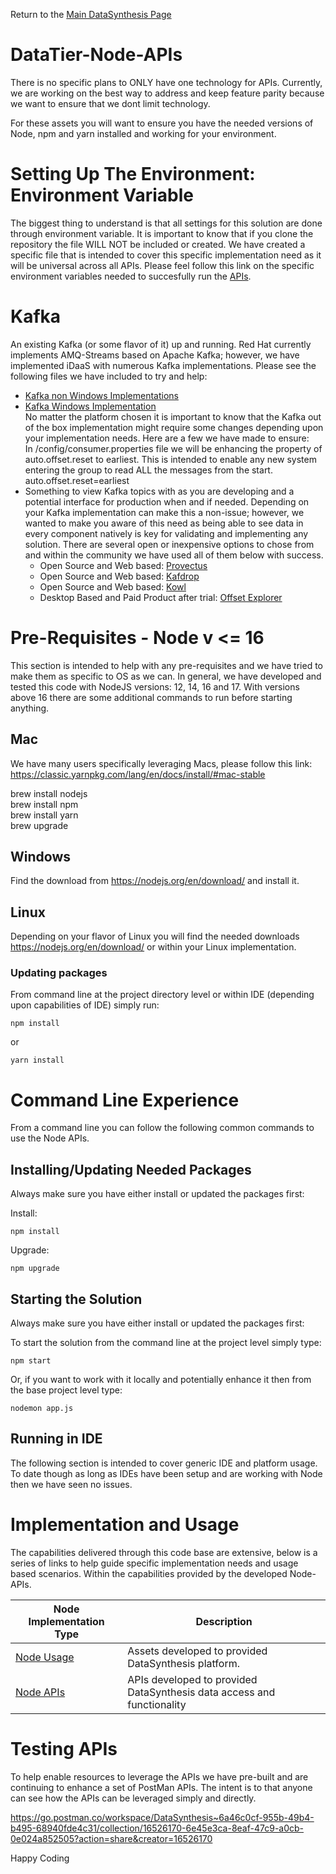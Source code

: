 Return to the <a href="https://github.com/Project-Herophilus/DataSynthesis" target="_blank">Main DataSynthesis Page</a>

# DataTier-Node-APIs

There is no specific plans to ONLY have one technology for APIs. Currently, we are working on 
the best way to address and keep feature parity because we want to ensure that we dont limit 
technology. 

For these assets you will want to ensure you have the needed versions of Node, npm and yarn installed and working for 
your environment.

# Setting Up The Environment: Environment Variable
The biggest thing to understand is that all settings for this solution are done through environment variable. 
It is important to know that if you clone the repository the file  WILL NOT be included or created. We have
created a specific file that is intended to cover this specific implementation need as it will be universal
across all APIs. Please feel follow this link on the specific environment variables needed to succesfully
run the [APIs](../EnvironmentSetup.md).

# Kafka
An existing Kafka (or some flavor of it) up and running. Red Hat currently implements AMQ-Streams based on Apache 
Kafka; however, we have implemented iDaaS with numerous Kafka implementations. Please see the following files 
we have included to try and help: <br/>
*  [Kafka non Windows Implementations](https://github.com/Project-Herophilus/Project-Herophilus-Assets/blob/main/Kafka.md)<br/>
*  [Kafka Windows Implementation](https://github.com/Project-Herophilus/Project-Herophilus-Assets/blob/main/KafkaWindows.md) <br/>
No matter the platform chosen it is important to know that the Kafka out of the box implementation might require some changes depending
upon your implementation needs. Here are a few we have made to ensure: <br/>
In <kafka>/config/consumer.properties file we will be enhancing the property of auto.offset.reset to earliest. This is intended to enable any new
system entering the group to read ALL the messages from the start. <br/>
auto.offset.reset=earliest <br/>
* Something to view Kafka topics with as you are developing and a potential interface for production when and if needed.
  Depending on your Kafka implementation can make this a non-issue; however, we wanted to make you aware of this need
  as being able to see data in every component natively is key for validating and implementing any solution. There are
  several open or inexpensive options to chose from and within the community we have used all of them below with success.
    - Open Source and Web based: [Provectus](https://github.com/provectus/kafka-ui)
    - Open Source and Web based: [Kafdrop](https://github.com/obsidiandynamics/kafdrop)
    - Open Source and Web based: [Kowl](https://github.com/redpanda-data/kowl)
    - Desktop Based and Paid Product after trial: [Offset Explorer](https://www.kafkatool.com/)

# Pre-Requisites - Node v <= 16
This section is intended to help with any pre-requisites and we have tried to make them as
specific to OS as we can. In general, we have developed and tested this code with NodeJS versions: 12, 14, 16 and 17.
With versions above 16 there are some additional commands to run before starting anything.

## Mac
We have many users specifically leveraging Macs, please follow this link:
https://classic.yarnpkg.com/lang/en/docs/install/#mac-stable

brew install nodejs <br/>
brew install npm <br/>
brew install yarn <br/>
brew upgrade <package> <br/>

## Windows
Find the download from https://nodejs.org/en/download/ and install it.

## Linux
Depending on your flavor of Linux you will find the needed downloads
https://nodejs.org/en/download/ or within your Linux implementation.

### Updating packages
From command line at the project directory level or within IDE (depending upon capabilities of IDE) simply run:
```
npm install
```
or
```
yarn install
```

# Command Line Experience
From a command line you can follow the following common commands to use the Node APIs. 

## Installing/Updating Needed Packages
Always make sure you have either install or updated the packages first:

Install:

```
npm install
```

Upgrade:

```
npm upgrade
```

## Starting the Solution
Always make sure you have either install or updated the packages first:

To start the solution from the command line at the project level simply type:
```
npm start 
```

Or, if you want to work with it locally and potentially enhance it then from the base project level type:
```
nodemon app.js
```

## Running in IDE
The following section is intended to cover generic IDE and platform usage. To date though as long as IDEs have been 
setup and are working with Node then we have seen no issues. 

# Implementation and Usage
The capabilities delivered through this code base are extensive, below is a series of links to help guide specific 
implementation needs and usage based scenarios. Within the capabilities provided by the developed Node-APIs.

| Node Implementation Type | Description                                                            |
|--------------------------|------------------------------------------------------------------------| 
|[Node Usage](Usage-Node-Assets.md)| Assets developed to provided DataSynthesis platform.                   |
|[Node APIs](Usage-Node-APIs.md)  | APIs developed to provided DataSynthesis data access and functionality |    

# Testing APIs 
To help enable resources to leverage the APIs we have pre-built and are continuing to enhance a set of PostMan APIs. 
The intent is to that anyone can see how the APIs can be leveraged simply and directly.

https://go.postman.co/workspace/DataSynthesis~6a46c0cf-955b-49b4-b495-68940fde4c31/collection/16526170-6e45e3ca-8eaf-47c9-a0cb-0e024a852505?action=share&creator=16526170

Happy Coding

